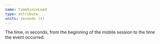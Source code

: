 ```yaml
---
name: timeSinceLoad
type: attribute
units: seconds (s)
---
```


The time, in seconds, from the beginning of the mobile session to the time the event occurred.
